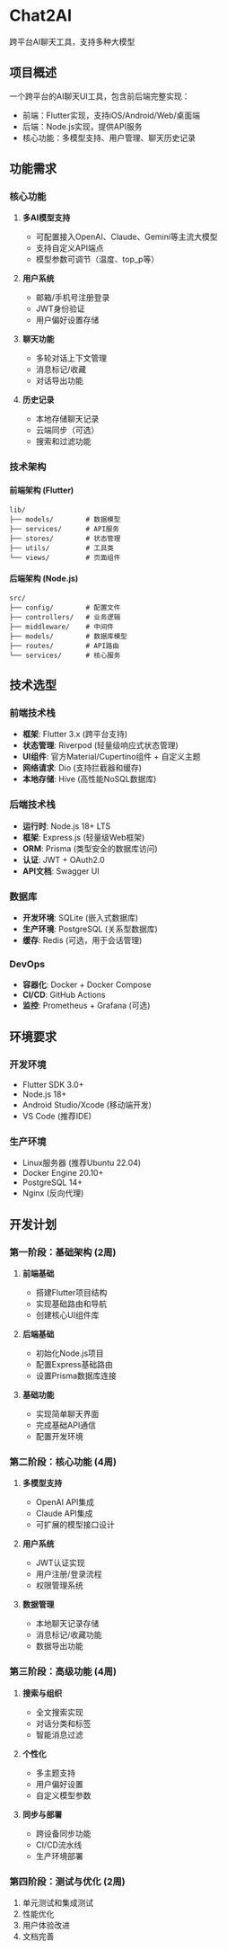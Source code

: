# Chat2AI
跨平台AI聊天工具，支持多种大模型

## 项目概述
一个跨平台的AI聊天UI工具，包含前后端完整实现：
- 前端：Flutter实现，支持iOS/Android/Web/桌面端
- 后端：Node.js实现，提供API服务
- 核心功能：多模型支持、用户管理、聊天历史记录

## 功能需求

### 核心功能
1. **多AI模型支持**
   - 可配置接入OpenAI、Claude、Gemini等主流大模型
   - 支持自定义API端点
   - 模型参数可调节（温度、top_p等）

2. **用户系统**
   - 邮箱/手机号注册登录
   - JWT身份验证
   - 用户偏好设置存储

3. **聊天功能**
   - 多轮对话上下文管理
   - 消息标记/收藏
   - 对话导出功能

4. **历史记录**
   - 本地存储聊天记录
   - 云端同步（可选）
   - 搜索和过滤功能

### 技术架构

#### 前端架构 (Flutter)
```
lib/
├── models/        # 数据模型
├── services/      # API服务
├── stores/        # 状态管理
├── utils/         # 工具类
└── views/         # 页面组件
```

#### 后端架构 (Node.js)
```
src/
├── config/        # 配置文件
├── controllers/   # 业务逻辑
├── middleware/    # 中间件
├── models/        # 数据库模型
├── routes/        # API路由
└── services/      # 核心服务
```

## 技术选型

### 前端技术栈
- **框架**: Flutter 3.x (跨平台支持)
- **状态管理**: Riverpod (轻量级响应式状态管理)
- **UI组件**: 官方Material/Cupertino组件 + 自定义主题
- **网络请求**: Dio (支持拦截器和缓存)
- **本地存储**: Hive (高性能NoSQL数据库)

### 后端技术栈
- **运行时**: Node.js 18+ LTS
- **框架**: Express.js (轻量级Web框架)
- **ORM**: Prisma (类型安全的数据库访问)
- **认证**: JWT + OAuth2.0
- **API文档**: Swagger UI

### 数据库
- **开发环境**: SQLite (嵌入式数据库)
- **生产环境**: PostgreSQL (关系型数据库)
- **缓存**: Redis (可选，用于会话管理)

### DevOps
- **容器化**: Docker + Docker Compose
- **CI/CD**: GitHub Actions
- **监控**: Prometheus + Grafana (可选)

## 环境要求

### 开发环境
- Flutter SDK 3.0+
- Node.js 18+
- Android Studio/Xcode (移动端开发)
- VS Code (推荐IDE)

### 生产环境
- Linux服务器 (推荐Ubuntu 22.04)
- Docker Engine 20.10+
- PostgreSQL 14+
- Nginx (反向代理)

## 开发计划

### 第一阶段：基础架构 (2周)
1. **前端基础**
   - 搭建Flutter项目结构
   - 实现基础路由和导航
   - 创建核心UI组件库

2. **后端基础**
   - 初始化Node.js项目
   - 配置Express基础路由
   - 设置Prisma数据库连接

3. **基础功能**
   - 实现简单聊天界面
   - 完成基础API通信
   - 配置开发环境

### 第二阶段：核心功能 (4周)
1. **多模型支持**
   - OpenAI API集成
   - Claude API集成
   - 可扩展的模型接口设计

2. **用户系统**
   - JWT认证实现
   - 用户注册/登录流程
   - 权限管理系统

3. **数据管理**
   - 本地聊天记录存储
   - 消息标记/收藏功能
   - 数据导出功能

### 第三阶段：高级功能 (4周)
1. **搜索与组织**
   - 全文搜索实现
   - 对话分类和标签
   - 智能消息过滤

2. **个性化**
   - 多主题支持
   - 用户偏好设置
   - 自定义模型参数

3. **同步与部署**
   - 跨设备同步功能
   - CI/CD流水线
   - 生产环境部署

### 第四阶段：测试与优化 (2周)
1. 单元测试和集成测试
2. 性能优化
3. 用户体验改进
4. 文档完善
